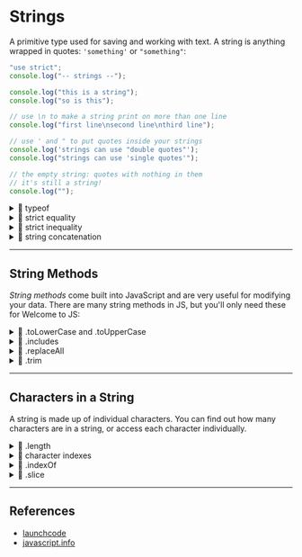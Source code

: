 # Strings

A primitive type used for saving and working with text. A string is anything
wrapped in quotes: `'something'` or `"something"`:

```js
"use strict";
console.log("-- strings --");

console.log("this is a string");
console.log("so is this");

// use \n to make a string print on more than one line
console.log("first line\nsecond line\nthird line");

// use ' and " to put quotes inside your strings
console.log('strings can use "double quotes"');
console.log("strings can use 'single quotes'");

// the empty string: quotes with nothing in them
// it's still a string!
console.log("");
```

<details>
<summary>🥚 typeof</summary>

```js
"use strict";
console.log("-- typeof strings --");

// strings are anything wrapped in quotations, ' or "
console.log("hello!"); // 'hello!'
console.log('you say "hello", i say "good bye"'); // 'you say "hello", i say "good bye"'
console.log("you say 'hello', i say 'good bye'"); // "you say 'hello', i say 'good bye'"

// this is the empty string. it is a string, but with no characters
console.log(""); // ''

// you can check if something is a string with typeof
console.log(typeof ""); // 'string'
console.log(typeof "trees"); // 'string'
console.log(typeof 'apple "the green" fruit'); // 'string'
```

</details>
<details>
<summary>🥚 strict equality</summary>

```js
"use strict";
console.log("-- strings: strict equality --");

// two strings are the same thing if they have exactly the same characters
console.log("" === ""); // true
console.log("asdf" === "asdf"); // true
console.log("12D" === "12D"); // true

// two strings with different characters are not the same string
console.log("" === " "); // false
console.log("asdf" === "Asdf"); // false
console.log("cow" === "horse"); // false

// strings are never the same as different types
console.log("" === true); // false
console.log("true" === true); // false
console.log("12" === 12); // false
console.log("null" === null); // false
console.log("hello" === 100); // false
```

</details>
<details>
<summary>🥚 strict inequality</summary>

```js
"use strict";
console.log("-- strings: strict inequality --");
// the opposite of strict equality

// two strings are not inequal if they have exactly the same characters
console.log("" !== ""); // false
console.log("asdf" !== "asdf"); // false
console.log("12D" !== "12D"); // false

// two strings with different characters are inequal
console.log("" !== " "); // true
console.log("asdf" !== "Asdf"); // true
console.log("cow" !== "horse"); // true

// strings are always inequal to different types
console.log("" !== true); // true
console.log("true" !== true); // true
console.log("12" !== 12); // true
console.log("null" !== null); // true
console.log("hello" !== 100); // true
```

</details>
<details>
<summary>🥚 string concatenation</summary>

```js
"use strict";
console.log("-- string concatenation --");

// you can combine strings using +
console.log("abc" + "123"); // 'abc123'
console.log("a" + "bc1" + "23"); // 'abc123'
```

</details>

---

## String Methods

_String methods_ come built into JavaScript and are very useful for modifying
your data. There are many string methods in JS, but you'll only need these for
Welcome to JS:

<details>
<summary>🥚 .toLowerCase and .toUpperCase</summary>

```js
"use strict";
console.log("-- .toLowerCase and .toUpperCase --");

// returns a new string with all lower case letters
console.log("HackYourFuture".toLowerCase()); // 'hackyourfuture'

// returns a new string with all upper case letters
console.log("HackYourFuture".toUpperCase()); // 'HACKYOURFUTURE'
```

</details>
<details>
<summary>🥚 .includes</summary>

```js
"use strict";
console.log("-- .includes --");

// returns true or false
//  true: if the string includes the argument
//  false: if it does not
// upper/lower case matters
console.log("Abc".includes("Ab")); // true
console.log("Abc".includes("bc")); // true
console.log("Abc".includes("ab")); // false
console.log("Abc".includes("BC")); // false
```

</details>
<details>
<summary>🥚 .replaceAll</summary>

```js
"use strict";
console.log("-- .replaceAll --");

// returns a new string with the first argument replaced by the second
console.log("abc".replaceAll("b", "")); // 'ac'
console.log("computers".replaceAll("z", "!")); // 'computers'
console.log("hi from me, hi to you".replaceAll("hi", "bye")); // 'bye from me, bye to you'
```

</details>
<details>
<summary>🥚 .trim</summary>

```js
"use strict";
console.log("-- .trim --");

// returns a new string with all the white space removed from the ends
console.log("  hello  ".trim()); // 'hello'
console.log("  hello".trim()); // 'hello'
console.log("hello  ".trim()); // 'hello'
```

</details>

---

## Characters in a String

A string is made up of individual characters. You can find out how many
characters are in a string, or access each character individually.

<details>
<summary>🥚 .length</summary>

```js
"use strict";
console.log("-- .length --");

// out how many characters are in a string
console.log("".length); // 0
console.log("a".length); // 1
console.log("ab".length); // 2
console.log("abc".length); // 3
```

</details>
<details>
<summary>🥚 character indexes</summary>

```js
"use strict";
console.log("-- character indexes --");

// get a specific character from a string
//  careful, the first character is [0]!
console.log("abc"[-1]); // undefined
console.log("abc"[0]); // 'a'
console.log("abc"[1]); // 'b'
console.log("abc"[2]); // 'c'
console.log("abc"[3]); // undefined
```

</details>
<details>
<summary>🐣 .indexOf</summary>

```js
"use strict";
console.log("-- strings: .indexOf --");

console.log("single characters");
// returns the index of a substring inside a string
console.log("abc".indexOf("a")); // 0
console.log("abc".indexOf("b")); // 1
console.log("abc".indexOf("c")); // 2

console.log("the empty string");
// everything contains the empty string at index 0
console.log("".indexOf("")); // 0
console.log("abc".indexOf("")); // 0
console.log("abc...xyz".indexOf("")); // 0

console.log("multiple characters");
// you can search for more than one character
console.log("toads".indexOf("ds")); // 3
console.log("abc".indexOf("abc")); // 0

console.log("does not exist");
// if the search does not exist, indexOf returns -1
console.log("asdf".indexOf("x")); // -1
console.log("JavaScript".indexOf("Python")); // -1
console.log("".indexOf("hello")); // -1
```

</details>
<details>
<summary>🐣 .slice</summary>

```js
"use strict";
console.log("-- strings: .slice --");

console.log("one argument");
// when you pass in only one number
//  .slice returns the rest of the string from that index
console.log("abcd".slice(0)); // 'abcd'
console.log("abcd".slice(1)); //  'bcd'
console.log("abcd".slice(2)); //   'cd'
console.log("abcd".slice(3)); //    'd'
console.log("abcd".slice(5)); // undefined

console.log("two arguments");
// when you pass in two numbers
//  .slice returns the characters from the first index to the second
console.log("abcd".slice(0, 4)); // 'abcd'
console.log("abcd".slice(1, 4)); //  'bcd'
console.log("abcd".slice(1, 3)); //  'bc'
console.log("abcd".slice(2, 3)); //   'c'
console.log("abcd".slice(2, 2)); // undefined

console.log("negative arguments");
// when you pass negative numbers
//  the array indexes are counted backwards from the end of the string
console.log("abcd".slice(-1)); //   'd'
console.log("abcd".slice(-2)); //  'cd'
console.log("abcd".slice(-3)); // 'bcd'
console.log("abcd".slice(-4, -1)); // 'abc'
console.log("abcd".slice(-3, -1)); //  'bc'
console.log("abcd".slice(-3, -2)); //  'b'
```

</details>

---

## References

- [launchcode](https://education.launchcode.org/intro-to-professional-web-dev/chapters/data-and-variables/values-and-data-types.html#more-on-strings)
- [javascript.info](https://javascript.info/string#accessing-characters)
